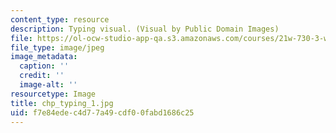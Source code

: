```yaml
---
content_type: resource
description: Typing visual. (Visual by Public Domain Images)
file: https://ol-ocw-studio-app-qa.s3.amazonaws.com/courses/21w-730-3-writing-and-the-environment-spring-2005/f7e84edec4d77a49cdf00fabd1686c25_chp_typing_1.jpg
file_type: image/jpeg
image_metadata:
  caption: ''
  credit: ''
  image-alt: ''
resourcetype: Image
title: chp_typing_1.jpg
uid: f7e84ede-c4d7-7a49-cdf0-0fabd1686c25
---
```

